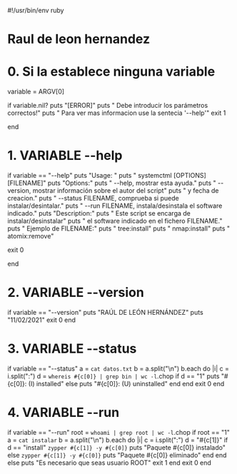 #!/usr/bin/env ruby

# Raul de leon hernandez

# 0. Si la establece ninguna variable
variable = ARGV[0]

if variable.nil?
  puts "[ERROR]"
  puts "  Debe introducir los parámetros correctos!"
  puts "  Para ver mas informacion use la sentecia '--help'"
  exit 1

end


# 1. VARIABLE --help


if variable == "--help"
  puts "Usage: "
  puts "        systemctml [OPTIONS] [FILENAME]"
  puts "Options:"
  puts "        --help, mostrar esta ayuda."
  puts "        --version, mostrar información sobre el autor del script"
  puts "                   y fecha de creacion."
  puts "        --status FILENAME, comprueba si puede instalar/desintalar."
  puts "        --run FILENAME, instala/desinstala el software indicado."
  puts "Description:"
  puts "        Este script se encarga de instalar/desinstalar"
  puts "        el software indicado en el fichero FILENAME."
  puts "        Ejemplo de FILENAME:"
  puts "        tree:install"
  puts "        nmap:install"
  puts "        atomix:remove"

  exit 0

end


# 2. VARIABLE --version


if variable == "--version"
  puts "RAÚL DE LEÓN HERNÁNDEZ"
  puts "11/02/2021"
  exit 0
end


# 3. VARIABLE --status


if variable == "--status"
  a = `cat datos.txt`
  b = a.split("\n")
  b.each do |i|
  c = i.split(":")
  d = `whereis #{c[0]} | grep bin | wc -l`.chop
    if d == "1"
      puts "#{c[0]}: (I) installed"
    else
       puts "#{c[0]}: (U) uninstalled"
    end
  end
  exit 0
end

# 4. VARIABLE --run



if variable == "--run"
root = `whoami | grep root | wc -l`.chop
  if root == "1"
    a = `cat instalar`
    b = a.split("\n")
    b.each do |i|
    c = i.split(":")
    d = "#{c[1]}"
      if d == "install"
        `zypper #{c[1]} -y #{c[0]}`
        puts "Paquete #{c[0]} instalado"
      else
        `zypper #{c[1]} -y #{c[0]}`
         puts "Paquete #{c[0]} eliminado"
      end
    end
  else
    puts "Es necesario que seas usuario ROOT"
    exit 1
  end
exit 0
end







